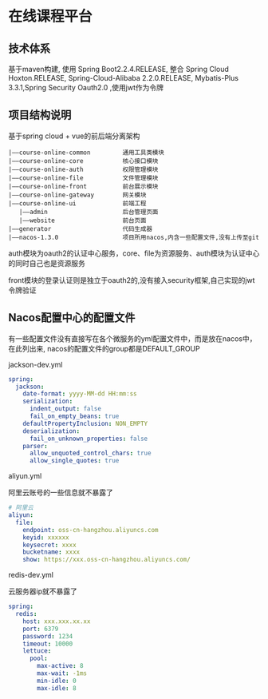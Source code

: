 # 在线课程平台

## 技术体系

基于maven构建,
使用 Spring Boot2.2.4.RELEASE, 
整合 Spring Cloud Hoxton.RELEASE, Spring-Cloud-Alibaba 2.2.0.RELEASE,
Mybatis-Plus 3.3.1,Spring Security Oauth2.0 ,使用jwt作为令牌


## 项目结构说明
基于spring cloud + vue的前后端分离架构
```
|——course-online-common    		通用工具类模块
|——course-online-core 			核心接口模块
|——course-online-auth 			权限管理模块
|——course-online-file 			文件管理模块
|——course-online-front 			前台展示模块
|——course-online-gateway		网关模块
|——course-online-ui    	        前端工程
   |——admin                     后台管理页面
   |——website                   前台页面
|——generator                    代码生成器
|——nacos-1.3.0                  项目所用nacos,内含一些配置文件,没有上传至git

```

auth模块为oauth2的认证中心服务，core、file为资源服务、auth模块为认证中心的同时自己也是资源服务

front模块的登录认证则是独立于oauth2的,没有接入security框架,自己实现的jwt令牌验证

## Nacos配置中心的配置文件
有一些配置文件没有直接写在各个微服务的yml配置文件中，而是放在nacos中，在此列出来, nacos的配置文件的group都是DEFAULT_GROUP

jackson-dev.yml

```yaml
spring:
  jackson:
    date-format: yyyy-MM-dd HH:mm:ss
    serialization:
      indent_output: false
      fail_on_empty_beans: true
    defaultPropertyInclusion: NON_EMPTY
    deserialization:
      fail_on_unknown_properties: false
    parser:
      allow_unquoted_control_chars: true
      allow_single_quotes: true
```

aliyun.yml

阿里云账号的一些信息就不暴露了

```yaml
# 阿里云
aliyun:
  file:
    endpoint: oss-cn-hangzhou.aliyuncs.com
    keyid: xxxxxx
    keysecret: xxxx
    bucketname: xxxx
    show: https://xxx.oss-cn-hangzhou.aliyuncs.com/
```

redis-dev.yml

云服务器ip就不暴露了

```yaml
spring:
  redis:
    host: xxx.xxx.xx.xx
    port: 6379
    password: 1234
    timeout: 10000
    lettuce:
      pool:
        max-active: 8
        max-wait: -1ms
        min-idle: 0
        max-idle: 8
```

